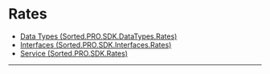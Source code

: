 # Rates
* [Data Types (Sorted.PRO.SDK.DataTypes.Rates)](/pro-sdk/reference/ref-rates/Sorted.PRO.SDK.DataTypes.Rates.html)
* [Interfaces (Sorted.PRO.SDK.Interfaces.Rates)](/pro-sdk/reference/ref-rates/Sorted.PRO.SDK.Interfaces.Rates.html)
* [Service (Sorted.PRO.SDK.Rates)](/pro-sdk/reference/ref-rates/Sorted.PRO.SDK.Rates.html)

---

